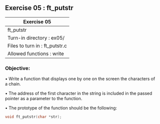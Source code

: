 ## Exercise 05 : ft_putstr

|               Exercise 05             |
|---------------------------------------|
|             ft_putstr                 |
| Turn-in directory : ex05/             |
| Files to turn in : ft_putstr.c        |
| Allowed functions : write             |

 ### Objective: 

• Write a function that displays one by one on the screen the characters of a
chain.

• The address of the first character in the string is included in the passed pointer
as a parameter to the function.

• The prototype of the function should be the following:
```C
void ft_putstr(char *str);
```
